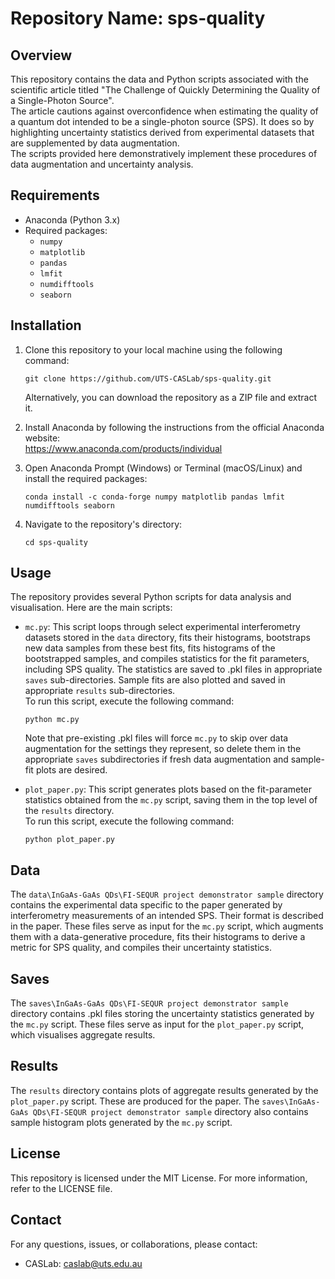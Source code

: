 # Repository Name: sps-quality

## Overview
This repository contains the data and Python scripts associated with the scientific article titled "The Challenge of Quickly Determining the Quality of a Single-Photon Source".  
The article cautions against overconfidence when estimating the quality of a quantum dot intended to be a single-photon source (SPS). It does so by highlighting uncertainty statistics derived from experimental datasets that are supplemented by data augmentation.  
The scripts provided here demonstratively implement these procedures of data augmentation and uncertainty analysis.

## Requirements
- Anaconda (Python 3.x)
- Required packages:
  - `numpy`
  - `matplotlib`
  - `pandas`
  - `lmfit`
  - `numdifftools`
  - `seaborn`

## Installation
1. Clone this repository to your local machine using the following command:
   ```
   git clone https://github.com/UTS-CASLab/sps-quality.git
   ```
   Alternatively, you can download the repository as a ZIP file and extract it.

2. Install Anaconda by following the instructions from the official Anaconda website:  
   https://www.anaconda.com/products/individual

3. Open Anaconda Prompt (Windows) or Terminal (macOS/Linux) and install the required packages:
   ```
   conda install -c conda-forge numpy matplotlib pandas lmfit numdifftools seaborn
   ```

4. Navigate to the repository's directory:
   ```
   cd sps-quality
   ```

## Usage
The repository provides several Python scripts for data analysis and visualisation. Here are the main scripts:

- `mc.py`: This script loops through select experimental interferometry datasets stored in the `data` directory, fits their histograms, bootstraps new data samples from these best fits, fits histograms of the bootstrapped samples, and compiles statistics for the fit parameters, including SPS quality. The statistics are saved to .pkl files in appropriate `saves` sub-directories. Sample fits are also plotted and saved in appropriate `results` sub-directories.  
  To run this script, execute the following command:
  ```
  python mc.py
  ```
  Note that pre-existing .pkl files will force `mc.py` to skip over data augmentation for the settings they represent, so delete them in the appropriate `saves` subdirectories if fresh data augmentation and sample-fit plots are desired.

- `plot_paper.py`: This script generates plots based on the fit-parameter statistics obtained from the `mc.py` script, saving them in the top level of the `results` directory.  
  To run this script, execute the following command:
  ```
  python plot_paper.py
  ```

## Data
The `data\InGaAs-GaAs QDs\FI-SEQUR project demonstrator sample` directory contains the experimental data specific to the paper generated by interferometry measurements of an intended SPS. Their format is described in the paper. These files serve as input for the `mc.py` script, which augments them with a data-generative procedure, fits their histograms to derive a metric for SPS quality, and compiles their uncertainty statistics.

## Saves
The `saves\InGaAs-GaAs QDs\FI-SEQUR project demonstrator sample` directory contains .pkl files storing the uncertainty statistics generated by the `mc.py` script. These files serve as input for the `plot_paper.py` script, which visualises aggregate results.

## Results
The `results` directory contains plots of aggregate results generated by the `plot_paper.py` script. These are produced for the paper. The `saves\InGaAs-GaAs QDs\FI-SEQUR project demonstrator sample` directory also contains sample histogram plots generated by the `mc.py` script.

## License
This repository is licensed under the MIT License. For more information, refer to the LICENSE file.

## Contact
For any questions, issues, or collaborations, please contact:
- CASLab: [caslab@uts.edu.au](mailto:caslab@uts.edu.au)